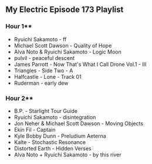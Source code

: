 ## My Electric Episode 173 Playlist

### Hour 1**
* Ryuichi Sakamoto - ff
* Michael Scott Dawson - Quality of Hope
* Alva Noto & Ryuichi Sakamoto - Logic Moon
* pulvil - peaceful descent
* James Parrott - Now That's What I Call Drone Vol.1 - III
* Triangles - Side Two - A
* Halfcastle - Lone - Track 01
* Ruderman - early dew

### Hour 2**
* B.P. - Starlight Tour Guide
* Ryuichi Sakamoto - disintegration
* Jon Neher & Michael Scott Dawson - Moving Objects
* Ekin Fil - Captain
* Kyle Bobby Dunn - Preludium Aeterna
* Kalte - Stochastic Resonance
* Distorted Earth - Hidden Verses
* Alva Noto + Ryuichi Sakamoto - by this river

